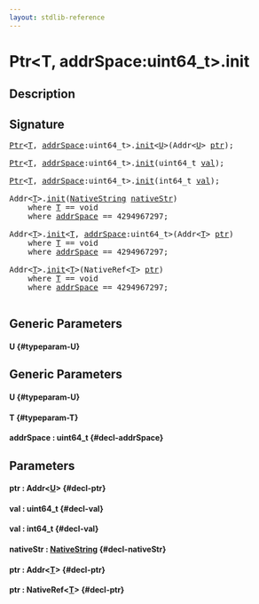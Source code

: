 ```yaml
---
layout: stdlib-reference
---
```


# Ptr\<T, addrSpace:uint64\_t\>\.init

## Description





## Signature 

<pre>
<a href="/stdlib-reference/types/Ptr/index" class="code_type">Ptr</a>&lt;<a href="/stdlib-reference/types/Ptr/index#typeparam-T" class="code_type">T</a>, <a href="/stdlib-reference/types/Ptr/index#decl-addrSpace" class="code_var">addrSpace</a>:uint64_t&gt;.<a href="/stdlib-reference/types/Ptr/init">init</a>&lt;<a href="/stdlib-reference/types/Ptr/init#typeparam-U" class="code_type">U</a>&gt;(Addr&lt;<a href="/stdlib-reference/types/Ptr/init#typeparam-U" class="code_type">U</a>&gt; <a href="/stdlib-reference/types/Ptr/init#decl-ptr" class="code_param">ptr</a>);

<a href="/stdlib-reference/types/Ptr/index" class="code_type">Ptr</a>&lt;<a href="/stdlib-reference/types/Ptr/index#typeparam-T" class="code_type">T</a>, <a href="/stdlib-reference/types/Ptr/index#decl-addrSpace" class="code_var">addrSpace</a>:uint64_t&gt;.<a href="/stdlib-reference/types/Ptr/init">init</a>(uint64_t <a href="/stdlib-reference/types/Ptr/init#decl-val" class="code_param">val</a>);

<a href="/stdlib-reference/types/Ptr/index" class="code_type">Ptr</a>&lt;<a href="/stdlib-reference/types/Ptr/index#typeparam-T" class="code_type">T</a>, <a href="/stdlib-reference/types/Ptr/index#decl-addrSpace" class="code_var">addrSpace</a>:uint64_t&gt;.<a href="/stdlib-reference/types/Ptr/init">init</a>(int64_t <a href="/stdlib-reference/types/Ptr/init#decl-val" class="code_param">val</a>);

Addr&lt;<a href="/stdlib-reference/types/Ptr/init#typeparam-T" class="code_type">T</a>&gt;.<a href="/stdlib-reference/types/Ptr/init">init</a>(<a href="/stdlib-reference/types/NativeString/index" class="code_type">NativeString</a> <a href="/stdlib-reference/types/Ptr/init#decl-nativeStr" class="code_param">nativeStr</a>)
    <span class='code_keyword'>where</span> <a href="/stdlib-reference/types/Ptr/init#typeparam-T" class="code_type">T</a> == void
    <span class='code_keyword'>where</span> <a href="/stdlib-reference/types/Ptr/init#decl-addrSpace" class="code_var">addrSpace</a> == 4294967297;

Addr&lt;<a href="/stdlib-reference/types/Ptr/init#typeparam-T" class="code_type">T</a>&gt;.<a href="/stdlib-reference/types/Ptr/init">init</a>&lt;<a href="/stdlib-reference/types/Ptr/init#typeparam-T" class="code_type">T</a>, <a href="/stdlib-reference/types/Ptr/init#decl-addrSpace" class="code_var">addrSpace</a>:uint64_t&gt;(Addr&lt;<a href="/stdlib-reference/types/Ptr/init#typeparam-T" class="code_type">T</a>&gt; <a href="/stdlib-reference/types/Ptr/init#decl-ptr" class="code_param">ptr</a>)
    <span class='code_keyword'>where</span> <a href="/stdlib-reference/types/Ptr/init#typeparam-T" class="code_type">T</a> == void
    <span class='code_keyword'>where</span> <a href="/stdlib-reference/types/Ptr/init#decl-addrSpace" class="code_var">addrSpace</a> == 4294967297;

Addr&lt;<a href="/stdlib-reference/types/Ptr/init#typeparam-T" class="code_type">T</a>&gt;.<a href="/stdlib-reference/types/Ptr/init">init</a>&lt;<a href="/stdlib-reference/types/Ptr/init#typeparam-T" class="code_type">T</a>&gt;(NativeRef&lt;<a href="/stdlib-reference/types/Ptr/init#typeparam-T" class="code_type">T</a>&gt; <a href="/stdlib-reference/types/Ptr/init#decl-ptr" class="code_param">ptr</a>)
    <span class='code_keyword'>where</span> <a href="/stdlib-reference/types/Ptr/init#typeparam-T" class="code_type">T</a> == void
    <span class='code_keyword'>where</span> <a href="/stdlib-reference/types/Ptr/init#decl-addrSpace" class="code_var">addrSpace</a> == 4294967297;

</pre>

## Generic Parameters

#### U {#typeparam-U}

## Generic Parameters

#### U {#typeparam-U}
#### T {#typeparam-T}
#### addrSpace  : uint64\_t {#decl-addrSpace}

## Parameters

#### ptr  : Addr\<[U](/stdlib-reference/types/Ptr/init#typeparam-U)\> {#decl-ptr}
#### val  : uint64\_t {#decl-val}
#### val  : int64\_t {#decl-val}
#### nativeStr  : [NativeString](/stdlib-reference/types/NativeString/index) {#decl-nativeStr}
#### ptr  : Addr\<[T](/stdlib-reference/types/Ptr/init#typeparam-T)\> {#decl-ptr}
#### ptr  : NativeRef\<[T](/stdlib-reference/types/Ptr/init#typeparam-T)\> {#decl-ptr}

